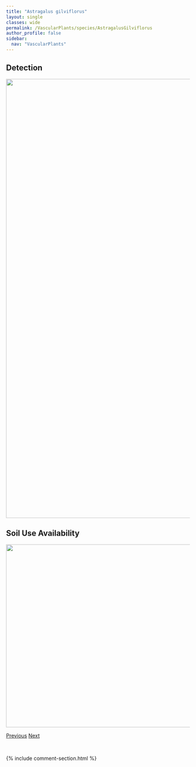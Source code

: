 ```yaml
---
title: "Astragalus gilviflorus"
layout: single
classes: wide
permalink: /VascularPlants/species/AstragalusGilviflorus
author_profile: false
sidebar:
  nav: "VascularPlants"
---
```


<h2>Detection</h2>

<a href="https://drive.google.com/uc?export=view&id=10aYzi7ovHB36SQr9vaha-ND3ChYL71Ff">
<img src="https://drive.google.com/uc?export=view&id=10aYzi7ovHB36SQr9vaha-ND3ChYL71Ff" height = "1200" width = "800">
</a>


<h2>Soil Use Availability</h2>

<a href="https://drive.google.com/uc?export=view&id=1Z_T5yrtnZIp0jdK1RT6f_QukoPZsqYSz">
<img src="https://drive.google.com/uc?export=view&id=1Z_T5yrtnZIp0jdK1RT6f_QukoPZsqYSz" height = "500" width = "1000">
</a>


<a href="/DevelopmentWebsite/VascularPlants/species/AstragalusFlexuosus" class="pagination--pager" title="Slender Milk Vetch">Previous</a> <a href="/DevelopmentWebsite/VascularPlants/species/AstragalusLaxmannii" class="pagination--pager" title="Ascending Purple Milk Vetch">Next</a>

<p>&nbsp;</p>

{% include comment-section.html %}
